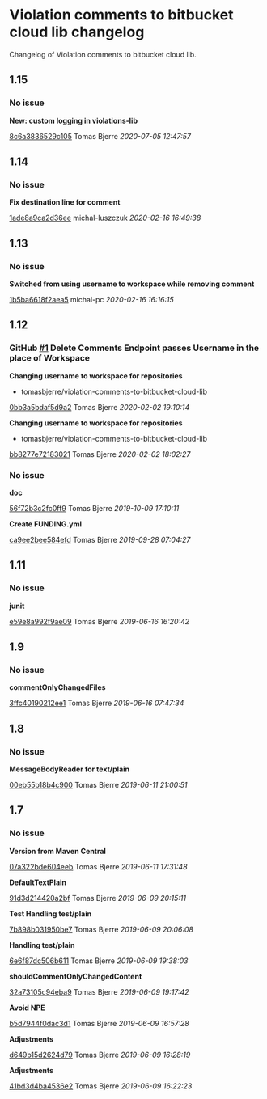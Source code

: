 
 # Violation comments to bitbucket cloud lib changelog

Changelog of Violation comments to bitbucket cloud lib.

## 1.15
### No issue

**New: custom logging in violations-lib**


[8c6a3836529c105](https://github.com/tomasbjerre/violation-comments-to-bitbucket-cloud-lib/commit/8c6a3836529c105) Tomas Bjerre *2020-07-05 12:47:57*


## 1.14
### No issue

**Fix destination line for comment**


[1ade8a9ca2d36ee](https://github.com/tomasbjerre/violation-comments-to-bitbucket-cloud-lib/commit/1ade8a9ca2d36ee) michal-luszczuk *2020-02-16 16:49:38*


## 1.13
### No issue

**Switched from using username to workspace while removing comment**


[1b5ba6618f2aea5](https://github.com/tomasbjerre/violation-comments-to-bitbucket-cloud-lib/commit/1b5ba6618f2aea5) michal-pc *2020-02-16 16:16:15*


## 1.12
### GitHub [#1](https://github.com/tomasbjerre/violation-comments-to-bitbucket-cloud-lib/issues/1) Delete Comments Endpoint passes Username in the place of Workspace  

**Changing username to workspace for repositories**

 * tomasbjerre/violation-comments-to-bitbucket-cloud-lib 

[0bb3a5bdaf5d9a2](https://github.com/tomasbjerre/violation-comments-to-bitbucket-cloud-lib/commit/0bb3a5bdaf5d9a2) Tomas Bjerre *2020-02-02 19:10:14*

**Changing username to workspace for repositories**

 * tomasbjerre/violation-comments-to-bitbucket-cloud-lib 

[bb8277e72183021](https://github.com/tomasbjerre/violation-comments-to-bitbucket-cloud-lib/commit/bb8277e72183021) Tomas Bjerre *2020-02-02 18:02:27*


### No issue

**doc**


[56f72b3c2fc0ff9](https://github.com/tomasbjerre/violation-comments-to-bitbucket-cloud-lib/commit/56f72b3c2fc0ff9) Tomas Bjerre *2019-10-09 17:10:11*

**Create FUNDING.yml**


[ca9ee2bee584efd](https://github.com/tomasbjerre/violation-comments-to-bitbucket-cloud-lib/commit/ca9ee2bee584efd) Tomas Bjerre *2019-09-28 07:04:27*


## 1.11
### No issue

**junit**


[e59e8a992f9ae09](https://github.com/tomasbjerre/violation-comments-to-bitbucket-cloud-lib/commit/e59e8a992f9ae09) Tomas Bjerre *2019-06-16 16:20:42*


## 1.9
### No issue

**commentOnlyChangedFiles**


[3ffc40190212ee1](https://github.com/tomasbjerre/violation-comments-to-bitbucket-cloud-lib/commit/3ffc40190212ee1) Tomas Bjerre *2019-06-16 07:47:34*


## 1.8
### No issue

**MessageBodyReader for text/plain**


[00eb55b18b4c900](https://github.com/tomasbjerre/violation-comments-to-bitbucket-cloud-lib/commit/00eb55b18b4c900) Tomas Bjerre *2019-06-11 21:00:51*


## 1.7
### No issue

**Version from Maven Central**


[07a322bde604eeb](https://github.com/tomasbjerre/violation-comments-to-bitbucket-cloud-lib/commit/07a322bde604eeb) Tomas Bjerre *2019-06-11 17:31:48*

**DefaultTextPlain**


[91d3d214420a2bf](https://github.com/tomasbjerre/violation-comments-to-bitbucket-cloud-lib/commit/91d3d214420a2bf) Tomas Bjerre *2019-06-09 20:15:11*

**Test Handling test/plain**


[7b898b031950be7](https://github.com/tomasbjerre/violation-comments-to-bitbucket-cloud-lib/commit/7b898b031950be7) Tomas Bjerre *2019-06-09 20:06:08*

**Handling test/plain**


[6e6f87dc506b611](https://github.com/tomasbjerre/violation-comments-to-bitbucket-cloud-lib/commit/6e6f87dc506b611) Tomas Bjerre *2019-06-09 19:38:03*

**shouldCommentOnlyChangedContent**


[32a73105c94eba9](https://github.com/tomasbjerre/violation-comments-to-bitbucket-cloud-lib/commit/32a73105c94eba9) Tomas Bjerre *2019-06-09 19:17:42*

**Avoid NPE**


[b5d7944f0dac3d1](https://github.com/tomasbjerre/violation-comments-to-bitbucket-cloud-lib/commit/b5d7944f0dac3d1) Tomas Bjerre *2019-06-09 16:57:28*

**Adjustments**


[d649b15d2624d79](https://github.com/tomasbjerre/violation-comments-to-bitbucket-cloud-lib/commit/d649b15d2624d79) Tomas Bjerre *2019-06-09 16:28:19*

**Adjustments**


[41bd3d4ba4536e2](https://github.com/tomasbjerre/violation-comments-to-bitbucket-cloud-lib/commit/41bd3d4ba4536e2) Tomas Bjerre *2019-06-09 16:22:23*


 